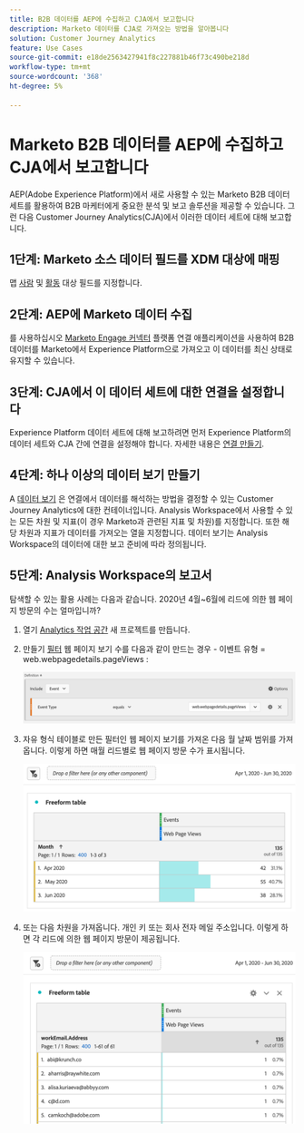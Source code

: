 ```yaml
---
title: B2B 데이터를 AEP에 수집하고 CJA에서 보고합니다
description: Marketo 데이터를 CJA로 가져오는 방법을 알아봅니다
solution: Customer Journey Analytics
feature: Use Cases
source-git-commit: e18de2563427941f8c227881b46f73c490be218d
workflow-type: tm+mt
source-wordcount: '368'
ht-degree: 5%

---
```



# Marketo B2B 데이터를 AEP에 수집하고 CJA에서 보고합니다

AEP(Adobe Experience Platform)에서 새로 사용할 수 있는 Marketo B2B 데이터 세트를 활용하여 B2B 마케터에게 중요한 분석 및 보고 솔루션을 제공할 수 있습니다. 그런 다음 Customer Journey Analytics(CJA)에서 이러한 데이터 세트에 대해 보고합니다.

## 1단계: Marketo 소스 데이터 필드를 XDM 대상에 매핑

맵 [사람](https://experienceleague.adobe.com/docs/experience-platform/sources/connectors/adobe-applications/mapping/marketo.html?lang=en#persons) 및 [활동](https://experienceleague.adobe.com/docs/experience-platform/sources/connectors/adobe-applications/mapping/marketo.html?lang=en#activities) 대상 필드를 지정합니다.

## 2단계: AEP에 Marketo 데이터 수집

를 사용하십시오 [Marketo Engage 커넥터](https://experienceleague.adobe.com/docs/experience-platform/sources/connectors/adobe-applications/marketo/marketo.html?lang=en) 플랫폼 연결 애플리케이션을 사용하여 B2B 데이터를 Marketo에서 Experience Platform으로 가져오고 이 데이터를 최신 상태로 유지할 수 있습니다.

## 3단계: CJA에서 이 데이터 세트에 대한 연결을 설정합니다

Experience Platform 데이터 세트에 대해 보고하려면 먼저 Experience Platform의 데이터 세트와 CJA 간에 연결을 설정해야 합니다. 자세한 내용은 [연결 만들기](https://experienceleague.adobe.com/docs/analytics-platform/using/cja-connections/create-connection.html?lang=ko).

## 4단계: 하나 이상의 데이터 보기 만들기

A [데이터 보기](/help/data-views/data-views.md) 은 연결에서 데이터를 해석하는 방법을 결정할 수 있는 Customer Journey Analytics에 대한 컨테이너입니다. Analysis Workspace에서 사용할 수 있는 모든 차원 및 지표(이 경우 Marketo과 관련된 지표 및 차원)를 지정합니다. 또한 해당 차원과 지표가 데이터를 가져오는 열을 지정합니다. 데이터 보기는 Analysis Workspace의 데이터에 대한 보고 준비에 따라 정의됩니다.

## 5단계: Analysis Workspace의 보고서

탐색할 수 있는 활용 사례는 다음과 같습니다. 2020년 4월~6월에 리드에 의한 웹 페이지 방문의 수는 얼마입니까?

1. 열기 [Analytics 작업 공간](/help/analysis-workspace/home.md) 새 프로젝트를 만듭니다.

1. 만들기 [필터](/help/components/filters/create-filters.md) 웹 페이지 보기 수를 다음과 같이 만드는 경우 - 이벤트 유형 = web.webpagedetails.pageViews :

   ![](assets/marketo-filter.png)

1. 자유 형식 테이블로 만든 필터인 웹 페이지 보기를 가져온 다음 월 날짜 범위를 가져옵니다. 이렇게 하면 매월 리드별로 웹 페이지 방문 수가 표시됩니다.

   ![](assets/marketo-freeform.png)

1. 또는 다음 차원을 가져옵니다. 개인 키 또는 회사 전자 메일 주소입니다. 이렇게 하면 각 리드에 의한 웹 페이지 방문이 제공됩니다.

   ![](assets/marketo-freeform2.png)
